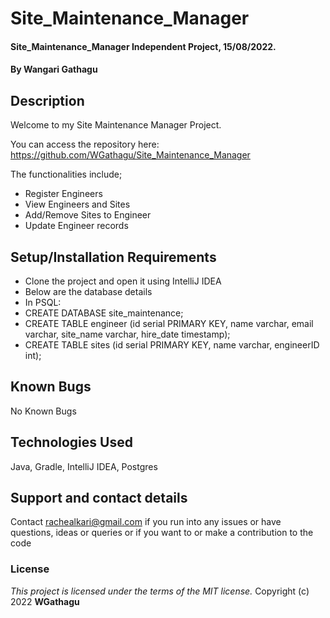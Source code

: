 # Site_Maintenance_Manager
#### Site_Maintenance_Manager Independent Project, 15/08/2022.
#### By **Wangari Gathagu**
## Description
Welcome to my Site Maintenance Manager Project.

You can access the repository here:
https://github.com/WGathagu/Site_Maintenance_Manager

The functionalities include;
* Register Engineers
* View Engineers and Sites
* Add/Remove Sites to Engineer
* Update Engineer records

## Setup/Installation Requirements
* Clone the project and open it using IntelliJ IDEA
* Below are the database details
* In PSQL:
* CREATE DATABASE site_maintenance;
* CREATE TABLE engineer (id serial PRIMARY KEY, name varchar, email varchar, site_name varchar, hire_date timestamp);
* CREATE TABLE sites (id serial PRIMARY KEY, name varchar, engineerID int);
## Known Bugs
No Known Bugs
## Technologies Used
Java, Gradle, IntelliJ IDEA, Postgres
## Support and contact details
Contact rachealkari@gmail.com if you run into any issues or have questions, ideas or queries or if you want to or make a contribution to the code
### License
*This project is licensed under the terms of the MIT license.*
Copyright (c) 2022 **WGathagu**

